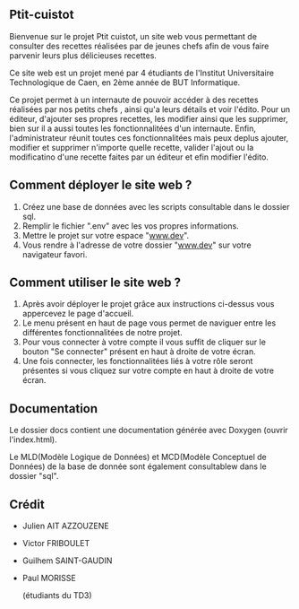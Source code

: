 ## Ptit-cuistot
Bienvenue sur le projet Ptit cuistot, un site web vous permettant de consulter des recettes réalisées par de jeunes chefs afin de vous faire parvenir leurs plus délicieuses recettes.

Ce site web est un projet mené par 4 étudiants de l'Institut Universitaire Technologique de Caen, en 2ème année de BUT Informatique.

Ce projet permet à un internaute de pouvoir accéder à des recettes réalisées par nos petits chefs , ainsi qu'a leurs détails et voir l'édito. Pour un éditeur, d'ajouter ses propres recettes, les modifier ainsi que les supprimer, bien sur il a aussi toutes les fonctionnalitées d'un internaute. Enfin, l'administrateur réunit toutes ces fonctionnalitées mais peux deplus ajouter, modifier et supprimer n'importe quelle recette, valider l'ajout ou la modificatino d'une recette faites par un éditeur et efin modifier l'édito.

## Comment déployer le site web ?
  1) Créez une base de données avec les scripts consultable dans le dossier sql.
  2) Remplir le fichier ".env" avec les vos propres informations.
  3) Mettre le projet sur votre espace "www.dev".
  4) Vous rendre à l'adresse de votre dossier "www.dev" sur votre navigateur favori.

## Comment utiliser le site web ?
  1. Après avoir déployer le projet grâce aux instructions ci-dessus vous appercevez le page d'accueil.
  2. Le menu présent en haut de page vous permet de naviguer entre les différentes fonctionnalitées de notre projet.
  3. Pour vous connecter à votre compte il vous suffit de cliquer sur le bouton "Se connecter" présent en haut à droite de votre écran.
  4. Une fois connecter, les fonctionnalitées liés à votre rôle seront présentes si vous cliquez sur votre compte en haut à droite de votre écran.

## Documentation
  Le dossier docs contient une documentation générée avec Doxygen (ouvrir l'index.html).

  Le MLD(Modèle Logique de Données) et MCD(Modèle Conceptuel de Données) de la base de donnée sont également consultablew dans le dossier "sql".

## Crédit
- Julien AIT AZZOUZENE
- Victor FRIBOULET
- Guilhem SAINT-GAUDIN
- Paul MORISSE
  
  (étudiants du TD3)
